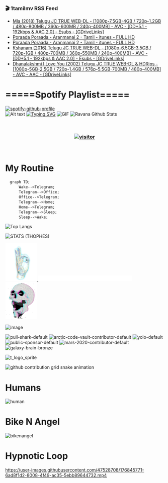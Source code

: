 ### 🎬 1tamilmv RSS Feed

<!-- BLOG-POST-LIST:START -->
- [Mla &lpar;2018&rpar; Telugu JC TRUE WEB-DL - [1080p-7.5GB-4GB / 720p-1.2GB / 480p-800MB / 360p-600MB / 240p-400MB] - AVC - [DD+5.1 - 192kbps &amp; AAC 2.0] - Esubs - [GDriveLinks]](https://www.1tamilmv.space/index.php?/forums/topic/164971-mla-2018-telugu-jc-true-web-dl-1080p-75gb-4gb-720p-12gb-480p-800mb-360p-600mb-240p-400mb-avc-dd51-192kbps-aac-20-esubs-gdrivelinks/&do=findComment&comment=329746)
- [Poraada Poraada - Aranmanai 2 - Tamil - itunes - FULL HD](https://www.1tamilmv.space/index.php?/forums/topic/118150-poraada-poraada-aranmanai-2-tamil-itunes-full-hd/&do=findComment&comment=329745)
- [Poraada Poraada - Aranmanai 2 - Tamil - itunes - FULL HD](https://www.1tamilmv.space/index.php?/forums/topic/164970-poraada-poraada-aranmanai-2-tamil-itunes-full-hd/&do=findComment&comment=329744)
- [Kshanam &lpar;2016&rpar; Telugu JC TRUE WEB-DL - [1080p-6.5GB-3.5GB / 720p-1GB / 480p-700MB / 360p-550MB / 240p-400MB] - AVC - [DD+5.1 - 192kbps &amp; AAC 2.0] - Esubs - [GDriveLinks]](https://www.1tamilmv.space/index.php?/forums/topic/164969-kshanam-2016-telugu-jc-true-web-dl-1080p-65gb-35gb-720p-1gb-480p-700mb-360p-550mb-240p-400mb-avc-dd51-192kbps-aac-20-esubs-gdrivelinks/&do=findComment&comment=329743)
- [Dhanalakshmi I Love You &lpar;2002&rpar; Telugu JC TRUE WEB-DL &amp; HDRips - [1080p-5GB-2.5GB / 720p-1.4GB / 576p-5.5GB-700MB / 480p-400MB] - AVC - AAC - [GDriveLinks]](https://www.1tamilmv.space/index.php?/forums/topic/164968-dhanalakshmi-i-love-you-2002-telugu-jc-true-web-dl-hdrips-1080p-5gb-25gb-720p-14gb-576p-55gb-700mb-480p-400mb-avc-aac-gdrivelinks/&do=findComment&comment=329742)
<!-- BLOG-POST-LIST:END -->

# =====Spotify Playlist=====
[![spotify-github-profile](https://spotify-github-profile.vercel.app/api/view?uid=31rfzgmuvvewegdlxvlev4ynz4vu&cover_image=true&theme=default&bar_color=53b14f&bar_color_cover=true)](https://ravana69.github.io/rss)
</br>
![Alt text](https://spotify-recently-played-readme.vercel.app/api?user=31rfzgmuvvewegdlxvlev4ynz4vu)
[![Typing SVG](https://readme-typing-svg.herokuapp.com?color=%2336BCF7&center=true&vCenter=true&multiline=true&height=81&lines=I+AM+RAVANA;CONTACT+ME+ON+TELEGRAM%3A+%40R4V4N4)](https://git.io/typing-svg)
<img align="centre" height="400px" width="490px" alt="GIF" src="https://github.com/ravana69/ravana69/blob/master/rvm.gif" />
![Ravana Github Stats](https://github-readme-stats.vercel.app/api?username=ravana69&&show_icons=true&theme=radical)

<br />
<h3 align="center"> <a href="https://t.me/r4v4n4"><img src="https://profile-counter.glitch.me/ravana69/count.svg" alt="visitor" width="600"></a> </h3>
</br>

<H1>My Routine</H1>

```mermaid
  graph TD;
      Wake-->Telegram;
      Telegram-->Office;
      Office-->Telegram;
      Telegram-->Home;
      Home-->Telegram;
      Telegram-->Sleep;
      Sleep-->Wake;
```
![Top Langs](https://github-readme-stats.vercel.app/api/top-langs/?username=ravana69&&show_icons=true&theme=radical)

![STATS (THOPHES)](https://github-profile-trophy.vercel.app/?username=ravana69&theme=gruvbox&margin-w=10&margin-h=15&column=8)
<br />
<p align="left">
    <a href="#">
        <img width="20%" src="./assets/images/hand.gif" alt="" />
    </a>
    <a href="#">
        <img width="59%" src="./assets/images/spacer.png" alt="" >
    </a>
    <a href="#">
        <img width="20%" src="./assets/images/skull.gif" alt="" />
    </a>
</p>


![image](https://user-images.githubusercontent.com/47528708/175298537-0623dc00-7b1a-4ec1-b5b1-71768763a234.png)

<img width="148" alt="pull-shark-default" src="https://user-images.githubusercontent.com/47528708/176419715-70981865-4dc6-489a-8a1a-06842db67b15.gif"> <img width="148" alt="arctic-code-vault-contributor-default" src="https://user-images.githubusercontent.com/47528708/175267501-e1fbbb8f-c2b2-4882-b865-2ac4debef26c.png"> <img width="148" alt="yolo-default" src="https://user-images.githubusercontent.com/47528708/175267654-281a1880-1129-4b7b-bf2f-de5dd2bc5afa.png"> <img width="148" alt="public-sponsor-default" src="https://user-images.githubusercontent.com/47528708/175268448-2e78cc75-fb25-4d76-bd22-7df520446b45.png"> <img width="148" alt="mars-2020-contributor-default" src="https://user-images.githubusercontent.com/47528708/175268475-de6d987a-3be9-4353-86a5-23b422559355.png"> <img width="148" alt="galaxy-brain-bronze" src="https://user-images.githubusercontent.com/47528708/176419717-e2fdca8b-0fdc-47dd-9511-a7ff52178a33.gif">

![t_logo_sprite](https://user-images.githubusercontent.com/47528708/175293007-21ff1792-1fca-4be3-bcae-12fdc3aa414f.svg)

![github contribution grid snake animation](https://raw.githubusercontent.com/ravana69/ravana69/output/github-contribution-grid-snake-dark.svg#gh-dark-mode-only)

# Humans
<img width="170" alt="human" src="https://user-images.githubusercontent.com/47528708/176413829-c142d478-1c96-4c3c-a2a4-2dd35374c335.gif">

# Bike N Angel
<img width="170" alt="bikenangel" src="https://user-images.githubusercontent.com/47528708/176616968-3a44f91e-8016-477c-9bb5-c4689a1adbee.gif">

# Hypnotic Loop

https://user-images.githubusercontent.com/47528708/176845771-6ad8f1d2-8008-4f49-ac35-5ebb89644732.mp4


